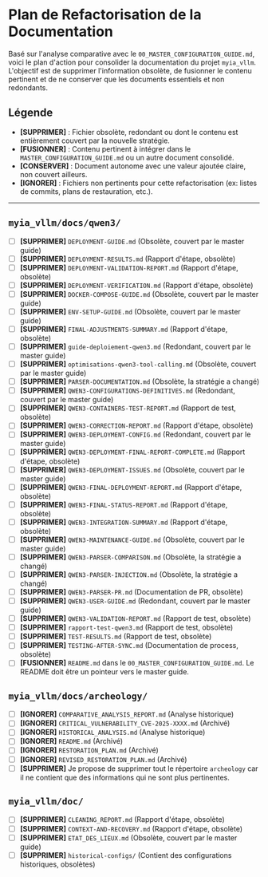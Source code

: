 # Plan de Refactorisation de la Documentation

Basé sur l'analyse comparative avec le `00_MASTER_CONFIGURATION_GUIDE.md`, voici le plan d'action pour consolider la documentation du projet `myia_vllm`. L'objectif est de supprimer l'information obsolète, de fusionner le contenu pertinent et de ne conserver que les documents essentiels et non redondants.

## Légende
- **[SUPPRIMER]** : Fichier obsolète, redondant ou dont le contenu est entièrement couvert par la nouvelle stratégie.
- **[FUSIONNER]** : Contenu pertinent à intégrer dans le `MASTER_CONFIGURATION_GUIDE.md` ou un autre document consolidé.
- **[CONSERVER]** : Document autonome avec une valeur ajoutée claire, non couvert ailleurs.
- **[IGNORER]** : Fichiers non pertinents pour cette refactorisation (ex: listes de commits, plans de restauration, etc.).

---

## `myia_vllm/docs/qwen3/`

- [ ] **[SUPPRIMER]** `DEPLOYMENT-GUIDE.md` (Obsolète, couvert par le master guide)
- [ ] **[SUPPRIMER]** `DEPLOYMENT-RESULTS.md` (Rapport d'étape, obsolète)
- [ ] **[SUPPRIMER]** `DEPLOYMENT-VALIDATION-REPORT.md` (Rapport d'étape, obsolète)
- [ ] **[SUPPRIMER]** `DEPLOYMENT-VERIFICATION.md` (Rapport d'étape, obsolète)
- [ ] **[SUPPRIMER]** `DOCKER-COMPOSE-GUIDE.md` (Obsolète, couvert par le master guide)
- [ ] **[SUPPRIMER]** `ENV-SETUP-GUIDE.md` (Obsolète, couvert par le master guide)
- [ ] **[SUPPRIMER]** `FINAL-ADJUSTMENTS-SUMMARY.md` (Rapport d'étape, obsolète)
- [ ] **[SUPPRIMER]** `guide-deploiement-qwen3.md` (Redondant, couvert par le master guide)
- [ ] **[SUPPRIMER]** `optimisations-qwen3-tool-calling.md` (Obsolète, couvert par le master guide)
- [ ] **[SUPPRIMER]** `PARSER-DOCUMENTATION.md` (Obsolète, la stratégie a changé)
- [ ] **[SUPPRIMER]** `QWEN3-CONFIGURATIONS-DEFINITIVES.md` (Redondant, couvert par le master guide)
- [ ] **[SUPPRIMER]** `QWEN3-CONTAINERS-TEST-REPORT.md` (Rapport de test, obsolète)
- [ ] **[SUPPRIMER]** `QWEN3-CORRECTION-REPORT.md` (Rapport d'étape, obsolète)
- [ ] **[SUPPRIMER]** `QWEN3-DEPLOYMENT-CONFIG.md` (Redondant, couvert par le master guide)
- [ ] **[SUPPRIMER]** `QWEN3-DEPLOYMENT-FINAL-REPORT-COMPLETE.md` (Rapport d'étape, obsolète)
- [ ] **[SUPPRIMER]** `QWEN3-DEPLOYMENT-ISSUES.md` (Obsolète, couvert par le master guide)
- [ ] **[SUPPRIMER]** `QWEN3-FINAL-DEPLOYMENT-REPORT.md` (Rapport d'étape, obsolète)
- [ ] **[SUPPRIMER]** `QWEN3-FINAL-STATUS-REPORT.md` (Rapport d'étape, obsolète)
- [ ] **[SUPPRIMER]** `QWEN3-INTEGRATION-SUMMARY.md` (Rapport d'étape, obsolète)
- [ ] **[SUPPRIMER]** `QWEN3-MAINTENANCE-GUIDE.md` (Obsolète, couvert par le master guide)
- [ ] **[SUPPRIMER]** `QWEN3-PARSER-COMPARISON.md` (Obsolète, la stratégie a changé)
- [ ] **[SUPPRIMER]** `QWEN3-PARSER-INJECTION.md` (Obsolète, la stratégie a changé)
- [ ] **[SUPPRIMER]** `QWEN3-PARSER-PR.md` (Documentation de PR, obsolète)
- [ ] **[SUPPRIMER]** `QWEN3-USER-GUIDE.md` (Redondant, couvert par le master guide)
- [ ] **[SUPPRIMER]** `QWEN3-VALIDATION-REPORT.md` (Rapport de test, obsolète)
- [ ] **[SUPPRIMER]** `rapport-test-qwen3.md` (Rapport de test, obsolète)
- [ ] **[SUPPRIMER]** `TEST-RESULTS.md` (Rapport de test, obsolète)
- [ ] **[SUPPRIMER]** `TESTING-AFTER-SYNC.md` (Documentation de process, obsolète)
- [ ] **[FUSIONNER]** `README.md` dans le `00_MASTER_CONFIGURATION_GUIDE.md`. Le README doit être un pointeur vers le master guide.

## `myia_vllm/docs/archeology/`

- [ ] **[IGNORER]** `COMPARATIVE_ANALYSIS_REPORT.md` (Analyse historique)
- [ ] **[IGNORER]** `CRITICAL_VULNERABILITY_CVE-2025-XXXX.md` (Archivé)
- [ ] **[IGNORER]** `HISTORICAL_ANALYSIS.md` (Analyse historique)
- [ ] **[IGNORER]** `README.md` (Archivé)
- [ ] **[IGNORER]** `RESTORATION_PLAN.md` (Archivé)
- [ ] **[IGNORER]** `REVISED_RESTORATION_PLAN.md` (Archivé)
- [ ] **[SUPPRIMER]** Je propose de supprimer tout le répertoire `archeology` car il ne contient que des informations qui ne sont plus pertinentes.

## `myia_vllm/doc/`

- [ ] **[SUPPRIMER]** `CLEANING_REPORT.md` (Rapport d'étape, obsolète)
- [ ] **[SUPPRIMER]** `CONTEXT-AND-RECOVERY.md` (Rapport d'étape, obsolète)
- [ ] **[SUPPRIMER]** `ETAT_DES_LIEUX.md` (Obsolète, couvert par le master guide)
- [ ] **[SUPPRIMER]** `historical-configs/` (Contient des configurations historiques, obsolètes)
